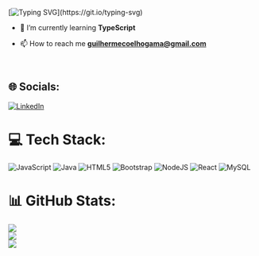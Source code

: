 [![Typing SVG](https://readme-typing-svg.herokuapp.com?font=Fira+Code&size=28&pause=1000&color=DC82E0&width=500&lines=Hello!%2C+I'm+Guilherme;I'm+a+Developer+Fullstack.;Ol%C3%A1!%2C+Eu+sou+Guilherme;Sou+Desenvolvedor+Fullstack.)](https://git.io/typing-svg)


 
 </div>


- 🌱 I’m currently learning **TypeScript**

- 📫 How to reach me **guilhermecoelhogama@gmail.com**

<br> 


## 🌐 Socials:
[![LinkedIn](https://img.shields.io/badge/LinkedIn-0077B5?style=for-the-badge&logo=linkedin&logoColor=white)](href="mailto:guilhermecoelhogama@gmail.com) 

# 💻 Tech Stack:
![JavaScript](https://img.shields.io/badge/javascript-%23323330.svg?style=for-the-badge&logo=javascript&logoColor=%23F7DF1E) ![Java](https://img.shields.io/badge/java-%23ED8B00.svg?style=for-the-badge&logo=openjdk&logoColor=white) ![HTML5](https://img.shields.io/badge/html5-%23E34F26.svg?style=for-the-badge&logo=html5&logoColor=white) ![Bootstrap](https://img.shields.io/badge/bootstrap-%238511FA.svg?style=for-the-badge&logo=bootstrap&logoColor=white) ![NodeJS](https://img.shields.io/badge/node.js-6DA55F?style=for-the-badge&logo=node.js&logoColor=white) ![React](https://img.shields.io/badge/react-%2320232a.svg?style=for-the-badge&logo=react&logoColor=%2361DAFB) ![MySQL](https://img.shields.io/badge/mysql-4479A1.svg?style=for-the-badge&logo=mysql&logoColor=white)
# 📊 GitHub Stats:
![](https://github-readme-stats.vercel.app/api?username=BunnyPavel&theme=vue-dark&hide_border=true&include_all_commits=false&count_private=true)<br/>
![](https://github-readme-streak-stats.herokuapp.com/?user=BunnyPavel&theme=vue-dark&hide_border=true)<br/>
![](https://github-readme-stats.vercel.app/api/top-langs/?username=BunnyPavel&theme=vue-dark&hide_border=true&include_all_commits=false&count_private=true&layout=compact)


